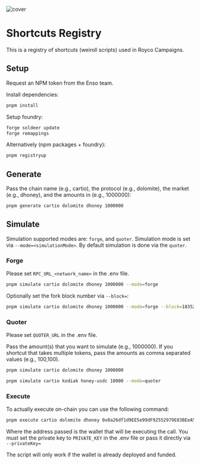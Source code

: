 ![cover](cover.webp)

# Shortcuts Registry

This is a registry of shortcuts (weiroll scripts) used in Royco Campaigns.

## Setup

Request an NPM token from the Enso team.

Install dependencies:

```sh
pnpm install
```

Setup foundry:

```sh
forge soldeer update
forge remappings
```

Alternatively (npm packages + foundry):

```sh
pnpm registryup
```

## Generate

Pass the chain name (e.g., cartio), the protocol (e.g., dolomite), the market (e.g., dhoney), and the amounts in (e.g.,
1000000):

```sh
pnpm generate cartio dolomite dhoney 1000000
```

## Simulate

Simulation supported modes are: `forge`, and `quoter`. Simulation mode is set via `--mode=<simulationMode>`. By default
simulation is done via the `quoter`.

### Forge

Please set `RPC_URL_<network_name>` in the .env file.

```sh
pnpm simulate cartio dolomite dhoney 1000000 --mode=forge
```

Optionally set the fork block number via `--block=`:

```sh
pnpm simulate cartio dolomite dhoney 1000000 --mode=forge --block=1835295
```

### Quoter

Please set `QUOTER_URL` in the .env file.

Pass the amount(s) that you want to simulate (e.g., 1000000). If you shortcut that takes multiple tokens, pass the
amounts as comma separated values (e.g., 100,100).

```sh
pnpm simulate cartio dolomite dhoney 1000000
```

```sh
pnpm simulate cartio kodiak honey-usdc 10000 --mode=quoter
```

### Execute

To actually execute on-chain you can use the following command:

```sh
pnpm execute cartio dolomite dhoney 0x0a26df1d9EE5e99dF92552979E83BEeA54653E8a
```

Where the address passed is the wallet that will be executing the call. You must set the private key to `PRIVATE_KEY` in
the .env file or pass it directly via `--privateKey=`

The script will only work if the wallet is already deployed and funded.
